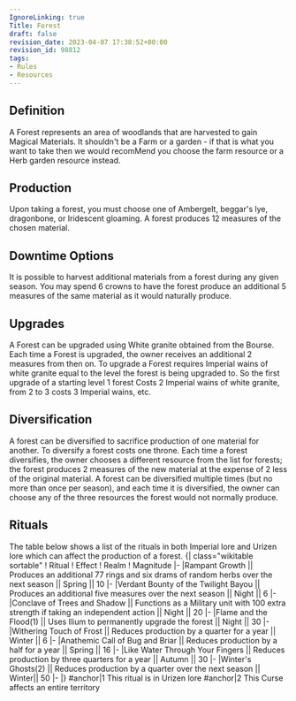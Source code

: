 ```yaml
---
IgnoreLinking: true
Title: Forest
draft: false
revision_date: 2023-04-07 17:38:52+00:00
revision_id: 98812
tags:
- Rules
- Resources
---
```


## Definition
A Forest represents an area of woodlands that are harvested to gain Magical Materials. It shouldn't be a Farm or a garden - if that is what you want to take then we would recomMend you choose the farm resource or a Herb garden resource instead. 
## Production
Upon taking a forest, you must choose one of Ambergelt, beggar's lye, dragonbone, or Iridescent gloaming. A forest produces 12 measures of the chosen material.
## Downtime Options
It is possible to harvest additional materials from a forest during any given season. You may spend 6 crowns to have the forest produce an additional 5 measures of the same material as it would naturally produce.
## Upgrades
A Forest can be upgraded using White granite obtained from the Bourse. Each time a Forest is upgraded, the owner receives an additional 2 measures from then on.
To upgrade a Forest requires Imperial wains of white granite equal to the level the forest is being upgraded to. So the first upgrade of a starting level 1 forest Costs 2 Imperial wains of white granite, from 2 to 3 costs 3 Imperial wains, etc.
## Diversification
A forest can be diversified to sacrifice production of one material for another. To diversify a forest costs one throne. Each time a forest diversifies, the owner chooses a different resource from the list for forests; the forest produces 2 measures of the new material at the expense of 2 less of the original material. A forest can be diversified multiple times (but no more than once per season), and each time it is diversified, the owner can choose any of the three resources the forest would not normally produce.
## Rituals
The table below shows a list of the rituals in both Imperial lore and Urizen lore which can affect the production of a forest.
{| class="wikitable sortable"
! Ritual
! Effect
! Realm
! Magnitude
|-
|Rampant Growth || Produces an additional 77 rings and six drams of random herbs over the next season || Spring || 10
|-
|Verdant Bounty of the Twilight Bayou || Produces an additional five measures over the next season || Night || 6
|-
|Conclave of Trees and Shadow || Functions as a Military unit with 100 extra strength if taking an independent action || Night || 20
|-
|Flame and the Flood(1) || Uses Ilium to permanently upgrade the forest || Night || 30
|-
|Withering Touch of Frost || Reduces production by a quarter for a year || Winter || 6
|-
|Anathemic Call of Bug and Briar || Reduces production by a half for a year || Spring || 16
|-
|Like Water Through Your Fingers || Reduces production by three quarters for a year || Autumn || 30
|-
|Winter's Ghosts(2) || Reduces production by a quarter over the next season || Winter|| 50
|-
|}
#anchor|1 This ritual is in Urizen lore
#anchor|2 This Curse affects an entire territory